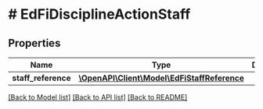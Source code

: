 # # EdFiDisciplineActionStaff

## Properties

Name | Type | Description | Notes
------------ | ------------- | ------------- | -------------
**staff_reference** | [**\OpenAPI\Client\Model\EdFiStaffReference**](EdFiStaffReference.md) |  |

[[Back to Model list]](../../README.md#models) [[Back to API list]](../../README.md#endpoints) [[Back to README]](../../README.md)
